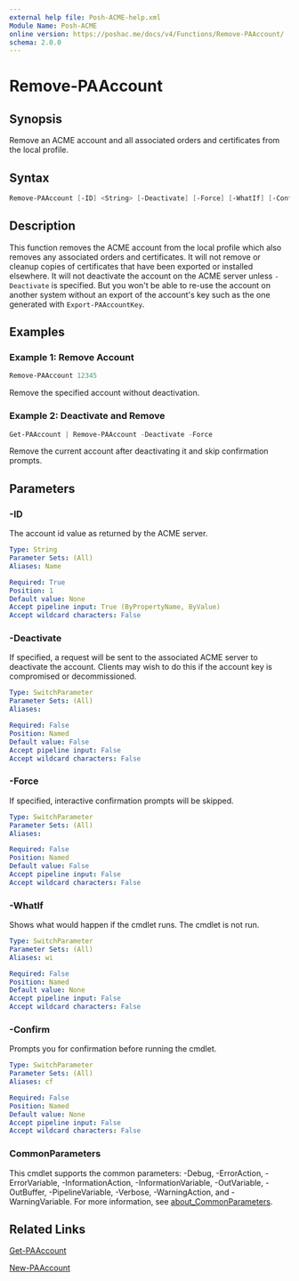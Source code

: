 ```yaml
---
external help file: Posh-ACME-help.xml
Module Name: Posh-ACME
online version: https://poshac.me/docs/v4/Functions/Remove-PAAccount/
schema: 2.0.0
---
```


# Remove-PAAccount

## Synopsis

Remove an ACME account and all associated orders and certificates from the local profile.

## Syntax

```powershell
Remove-PAAccount [-ID] <String> [-Deactivate] [-Force] [-WhatIf] [-Confirm] [<CommonParameters>]
```

## Description

This function removes the ACME account from the local profile which also removes any associated orders and certificates. It will not remove or cleanup copies of certificates that have been exported or installed elsewhere. It will not deactivate the account on the ACME server unless `-Deactivate` is specified. But you won't be able to re-use the account on another system without an export of the account's key such as the one generated with `Export-PAAccountKey`.

## Examples

### Example 1: Remove Account

```powershell
Remove-PAAccount 12345
```

Remove the specified account without deactivation.

### Example 2: Deactivate and Remove

```powershell
Get-PAAccount | Remove-PAAccount -Deactivate -Force
```

Remove the current account after deactivating it and skip confirmation prompts.

## Parameters

### -ID
The account id value as returned by the ACME server.

```yaml
Type: String
Parameter Sets: (All)
Aliases: Name

Required: True
Position: 1
Default value: None
Accept pipeline input: True (ByPropertyName, ByValue)
Accept wildcard characters: False
```

### -Deactivate
If specified, a request will be sent to the associated ACME server to deactivate the account.
Clients may wish to do this if the account key is compromised or decommissioned.

```yaml
Type: SwitchParameter
Parameter Sets: (All)
Aliases:

Required: False
Position: Named
Default value: False
Accept pipeline input: False
Accept wildcard characters: False
```

### -Force
If specified, interactive confirmation prompts will be skipped.

```yaml
Type: SwitchParameter
Parameter Sets: (All)
Aliases:

Required: False
Position: Named
Default value: False
Accept pipeline input: False
Accept wildcard characters: False
```

### -WhatIf
Shows what would happen if the cmdlet runs.
The cmdlet is not run.

```yaml
Type: SwitchParameter
Parameter Sets: (All)
Aliases: wi

Required: False
Position: Named
Default value: None
Accept pipeline input: False
Accept wildcard characters: False
```

### -Confirm
Prompts you for confirmation before running the cmdlet.

```yaml
Type: SwitchParameter
Parameter Sets: (All)
Aliases: cf

Required: False
Position: Named
Default value: None
Accept pipeline input: False
Accept wildcard characters: False
```

### CommonParameters

This cmdlet supports the common parameters: -Debug, -ErrorAction, -ErrorVariable, -InformationAction, -InformationVariable, -OutVariable, -OutBuffer, -PipelineVariable, -Verbose, -WarningAction, and -WarningVariable. For more information, see [about_CommonParameters](http://go.microsoft.com/fwlink/?LinkID=113216).

## Related Links

[Get-PAAccount](Get-PAAccount.md)

[New-PAAccount](New-PAAccount.md)
